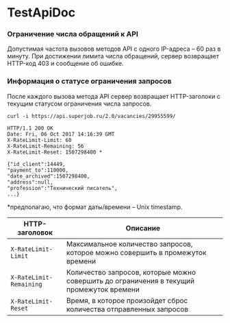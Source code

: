 # TestApiDoc

### Ограничение числа обращений к API
Допустимая частота вызовов методов API с одного IP-адреса – 60 раз в минуту.
При достижении лимита числа обращений, сервер возвращает HTTP-код 403 и сообщение об ошибке.

### Информация о статусе ограничения запросов
После каждого вызова метода API сервер возвращает HTTP-заголоки с текущим статусом ограничения числа запросов.

``` 
curl -i https://api.superjob.ru/2.0/vacancies/29955599/

HTTP/1.1 200 OK 
Date: Fri, 06 Oct 2017 14:16:39 GMT 
X-RateLimit-Limit: 60 
X-RateLimit-Remaining: 56 
X-RateLimit-Reset: 1507298400 * 

{"id_client":14449,
"payment_to":110000,
"date_archived":1507298400,
"address":null,
"profession":"Технический писатель", 
...}

```

*предполагаю, что формат даты/времени – Unix timestamp. 

| HTTP-заголовок | Описание |
| --- | --- |
| `X-RateLimit-Limit` | Максимальное количество запросов, которое можно совершить в промежуток времени |
| `X-RateLimit-Remaining` | Количество запросов, которые можно совершить до ограничения в текущий промежуток времени |
| `X-RateLimit-Reset` | Время, в которое произойдет сброс количества отправленных запросов |
